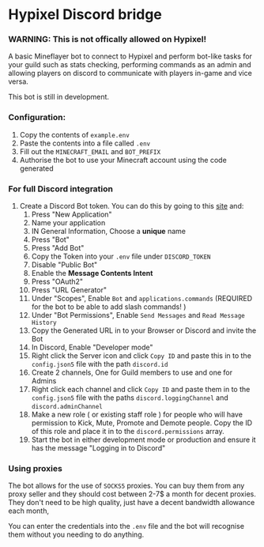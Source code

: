 # Hypixel Discord bridge

### WARNING: This is not offically allowed on Hypixel!

A basic Mineflayer bot to connect to Hypixel and perform bot-like tasks for your guild such as stats checking, performing commands as an admin and allowing players on discord to communicate with players in-game and vice versa. 

This bot is still in development.

### Configuration:

1. Copy the contents of ``example.env``
2. Paste the contents into a file called ``.env``
3. Fill out the ``MINECRAFT_EMAIL`` and  ``BOT_PREFIX``
4. Authorise the bot to use your Minecraft account using the code generated

### For full Discord integration

1. Create a Discord Bot token. You can do this by going to this  [site](https://discord.com/developers) and:
   1. Press "New Application"
   2. Name your application
   3. IN General Information, Choose a **unique** name
   4. Press "Bot"
   5. Press "Add Bot"
   6. Copy the Token into your ``.env`` file under ``DISCORD_TOKEN``
   7. Disable "Public Bot"
   8. Enable the **Message Contents Intent**
   9. Press "OAuth2"
   10. Press "URL Generator"
   11. Under "Scopes", Enable ``Bot`` and ``applications.commands`` (REQUIRED for the bot to be able to add slash commands! )
   12. Under "Bot Permissions", Enable ``Send Messages`` and ``Read Message History``
   13. Copy the Generated URL in to your Browser or Discord and invite the Bot
   14. In Discord, Enable "Developer mode"
   15. Right click the Server icon and click ``Copy ID`` and paste this in to the ``config.json5`` file with the path ``discord.id``
   16. Create 2 channels, One for Guild members to use and one for Admins
   17. Right click each channel and click ``Copy ID`` and paste them in to the ``config.json5`` file with the paths ``discord.loggingChannel`` and ``discord.adminChannel``
   18. Make a new role ( or existing staff role ) for people who will have permission to Kick, Mute, Promote and Demote people. Copy the ID of this role and place it in to the ``discord.permissions`` array.
   19. Start the bot in either development mode or production and ensure it has the message "Logging in to Discord"

### Using proxies

The bot allows for the use of ``SOCKS5`` proxies. You can buy them from any proxy seller and they should cost between 2-7$ a month for decent proxies. They don't need to be high quality, just have a decent bandwidth allowance each month,

You can enter the credentials into the ``.env`` file and the bot will recognise them without you needing to do anything.
